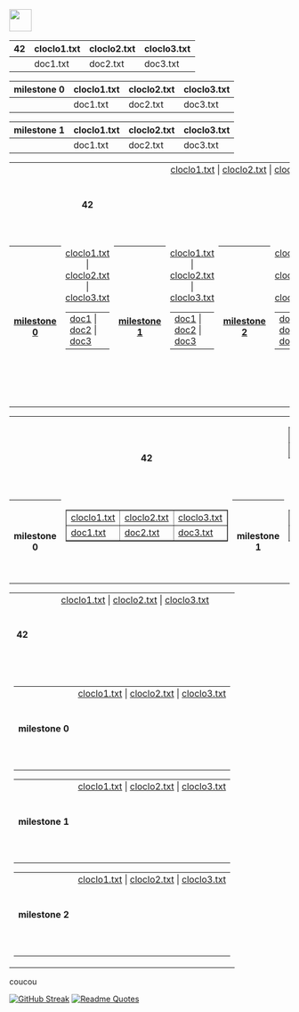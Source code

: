 <img src="https://raw.githubusercontent.com/innng/innng/master/assets/kyubey.gif" height="40" />



<table><thead><tr><th>42</th><th>cloclo1.txt</th><th>cloclo2.txt</th><th>cloclo3.txt</th></tr></thead><tbody><tr><td></td><td>doc1.txt</td><td>doc2.txt</td><td>doc3.txt</td></tr></tbody></table>

<table><thead><tr><th>milestone 0</th><th>cloclo1.txt</th><th>cloclo2.txt</th><th>cloclo3.txt</th></tr></thead><tbody><tr><td></td><td>doc1.txt</td><td>doc2.txt</td><td>doc3.txt</td></tr></tbody></table>

<table><thead><tr><th>milestone 1</th><th>cloclo1.txt</th><th>cloclo2.txt</th><th>cloclo3.txt</th></tr></thead><tbody><tr><td></td><td>doc1.txt</td><td>doc2.txt</td><td>doc3.txt</td></tr></tbody></table>










<table align="center">
  <!-- Ligne principale avec le titre et le premier bloc de fichiers -->
  <tr align="center" valign="center">
    <th colspan="3" >42</th>
    <td colspan="3" align="center" valign="top" height="150">
      <a align="center" valign="center" href="test1/cloclo1.txt">cloclo1.txt</a> |
      <a align="center" valign="center" href="test1/cloclo2.txt">cloclo2.txt</a> |
      <a align="center" valign="center" href="test1/cloclo3.txt">cloclo3.txt</a>
    </td>
  </tr>
  <!-- Ligne pour les milestones alignés horizontalement -->
  <tr align="center" valign="center" height="150">
    <!-- Milestone 0 -->
    <th height="150"><a href="test3/cloclo1.txt">milestone 0</a></th>
    <td>
      <table align="center" valign="center" height="150">
        <tr>
          <a href="test3/cloclo1.txt">cloclo1.txt</a> |
          <a href="test3/cloclo2.txt">cloclo2.txt</a> |
          <a href="test3/cloclo3.txt">cloclo3.txt</a>
        </tr>
        <td>
          <a href="test3/cloclo1.txt">doc1</a> |
          <a href="test3/cloclo2.txt">doc2</a> |
          <a href="test3/cloclo3.txt">doc3</a>
        </td>
      </table
    </td>
    <!-- Milestone 1 -->
    <th height="150"><a href="test3/cloclo1.txt">milestone 1</a></th>
    <td>
      <table align="center" valign="center" height="150">
        <tr>
          <a href="test3/cloclo1.txt">cloclo1.txt</a> |
          <a href="test3/cloclo2.txt">cloclo2.txt</a> |
          <a href="test3/cloclo3.txt">cloclo3.txt</a>
        </tr>
        <td>
          <a href="test3/cloclo1.txt">doc1</a> |
          <a href="test3/cloclo2.txt">doc2</a> |
          <a href="test3/cloclo3.txt">doc3</a>
        </td>
      </table
    </td>
    <!-- Milestone 2 -->
    <th height="150"><a href="test3/cloclo1.txt">milestone 2</a></th>
    <td>
      <table align="center" valign="center" height="150">
        <tr>
          <a href="test3/cloclo1.txt">cloclo1.txt</a> |
          <a href="test3/cloclo2.txt">cloclo2.txt</a> |
          <a href="test3/cloclo3.txt">cloclo3.txt</a>
        </tr>
        <td>
          <a href="test3/cloclo1.txt">doc1</a> |
          <a href="test3/cloclo2.txt">doc2</a> |
          <a href="test3/cloclo3.txt">doc3</a>
        </td>
      </table
    </td>
    </td>
  </tr>
</table>

<table align="center">
  <!-- Ligne principale avec le titre et le premier bloc de fichiers -->
  <tr align="center" valign="center">
    <th colspan="3">42</th>
    <td colspan="3" align="center" valign="top" height="150">
      <!-- Nouveau tableau pour fichiers -->
      <table align="center" width="100%" border="1">
        <!-- Première ligne pour les fichiers .txt -->
        <tr align="center" valign="center">
          <td><a href="test1/cloclo1.txt">cloclo1.txt</a></td>
          <td><a href="test1/cloclo2.txt">cloclo2.txt</a></td>
          <td><a href="test1/cloclo3.txt">cloclo3.txt</a></td>
        </tr>
        <!-- Deuxième ligne pour les fichiers .doc -->
        <tr align="center" valign="center">
          <td><a href="test1/doc1.txt">doc1.txt</a></td>
          <td><a href="test1/doc2.txt">doc2.txt</a></td>
          <td><a href="test1/doc3.txt">doc3.txt</a></td>
        </tr>
      </table>
    </td>
  </tr>
  <!-- Ligne pour les milestones alignés horizontalement -->
  <tr align="center" valign="center" height="150">
    <!-- Milestone 0 -->
    <th height="150">milestone 0</th>
    <td align="center" valign="top" height="150">
      <!-- Nouveau tableau pour milestone 0 -->
      <table align="center" width="100%" border="1">
        <tr>
          <td><a href="test2/cloclo1.txt">cloclo1.txt</a></td>
          <td><a href="test2/cloclo2.txt">cloclo2.txt</a></td>
          <td><a href="test2/cloclo3.txt">cloclo3.txt</a></td>
        </tr>
        <tr>
          <td><a href="test2/doc1.txt">doc1.txt</a></td>
          <td><a href="test2/doc2.txt">doc2.txt</a></td>
          <td><a href="test2/doc3.txt">doc3.txt</a></td>
        </tr>
      </table>
    </td>
    <!-- Milestone 1 -->
    <th height="150">milestone 1</th>
    <td align="center" valign="top" height="150">
      <!-- Nouveau tableau pour milestone 1 -->
      <table align="center" width="100%" border="1">
        <tr>
          <td><a href="test3/cloclo1.txt">cloclo1.txt</a></td>
          <td><a href="test3/cloclo2.txt">cloclo2.txt</a></td>
          <td><a href="test3/cloclo3.txt">cloclo3.txt</a></td>
        </tr>
        <tr>
          <td><a href="test3/doc1.txt">doc1.txt</a></td>
          <td><a href="test3/doc2.txt">doc2.txt</a></td>
          <td><a href="test3/doc3.txt">doc3.txt</a></td>
        </tr>
      </table>
    </td>
    <!-- Milestone 2 -->
    <th height="150">milestone 2</th>
    <td align="center" valign="top" height="150">
      <!-- Nouveau tableau pour milestone 2 -->
      <table align="center" width="100%" border="1">
        <tr>
          <td><a href="test4/cloclo1.txt">cloclo1.txt</a></td>
          <td><a href="test4/cloclo2.txt">cloclo2.txt</a></td>
          <td><a href="test4/cloclo3.txt">cloclo3.txt</a></td>
        </tr>
        <tr>
          <td><a href="test4/doc1.txt">doc1.txt</a></td>
          <td><a href="test4/doc2.txt">doc2.txt</a></td>
          <td><a href="test4/doc3.txt">doc3.txt</a></td>
        </tr>
      </table>
    </td>
  </tr>
</table>



<table align="center">
  <!-- Ligne principale avec le titre et le premier bloc de fichiers -->
  <tr align="center" valign="center" height="150">
    <th height="150">42</th>
    <td align="center" valign="top" height="150">
      <a href="test1/cloclo1.txt">cloclo1.txt</a> |
      <a href="test1/cloclo2.txt">cloclo2.txt</a> |
      <a href="test1/cloclo3.txt">cloclo3.txt</a>
    </td>
  </tr>
  <!-- Une seule cellule contenant tous les autres tableaux en ligne -->
  <tr>
    <td colspan="2" align="center" valign="top">
      <table align="center">
        <tr align="center" valign="center" height="150">
          <th height="150">milestone 0</th>
          <td align="center" valign="top" height="150">
            <a href="test2/cloclo1.txt">cloclo1.txt</a> |
            <a href="test2/cloclo2.txt">cloclo2.txt</a> |
            <a href="test2/cloclo3.txt">cloclo3.txt</a>
          </td>
        </tr>
      </table>
      <table align="center">
        <tr align="center" valign="center" height="150">
          <th height="150">milestone 1</th>
          <td align="center" valign="top" height="150">
            <a href="test3/cloclo1.txt">cloclo1.txt</a> |
            <a href="test3/cloclo2.txt">cloclo2.txt</a> |
            <a href="test3/cloclo3.txt">cloclo3.txt</a>
          </td>
        </tr>
      </table>
      <table align="center">
        <tr align="center" valign="center" height="150">
          <th height="150">milestone 2</th>
          <td align="center" valign="top" height="150">
            <a href="test4/cloclo1.txt">cloclo1.txt</a> |
            <a href="test4/cloclo2.txt">cloclo2.txt</a> |
            <a href="test4/cloclo3.txt">cloclo3.txt</a>
          </td>
        </tr>
      </table>
    </td>
  </tr>
</table>



<p>coucou</p>

[![GitHub Streak](https://streak-stats.demolab.com?user=zoyern&theme=nord&border_radius=10&date_format=j%20M%5B%20Y%5D&mode=weekly&card_width=600&card_height=50&dates=4C566A&hide_current_streak=true&hide_longest_streak=true)](https://git.io/streak-stats)
[![Readme Quotes](https://quotes-github-readme.vercel.app/api?type=horizontal&theme=nord)](https://github.com/piyushsuthar/github-readme-quotes)
